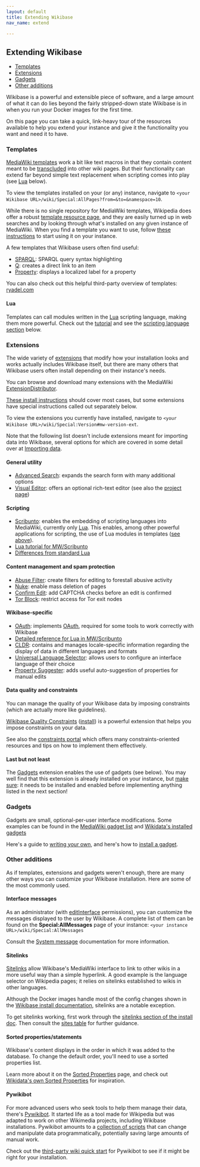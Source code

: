```yaml
---
layout: default
title: Extending Wikibase
nav_name: extend

---
```



## Extending Wikibase

* [Templates]({{site.url}}/extend#templates)
* [Extensions]({{site.url}}/extend#extensions)
* [Gadgets]({{site.url}}/extend#gadgets)
* [Other additions]({{site.url}}/extend#other-additions)

Wikibase is a powerful and extensible piece of software, and a large amount of what it can do lies beyond the fairly stripped-down state Wikibase is in when you run your Docker images for the first time. 

On this page you can take a quick, link-heavy tour of the resources available to help you extend your instance and give it the functionality you want and need it to have.

### Templates

[MediaWiki templates](https://www.mediawiki.org/wiki/Help:Templates) work a bit like text macros in that they contain content meant to be [transcluded](https://www.mediawiki.org/wiki/Transclusion) into other wiki pages. But their functionality can extend far beyond simple text replacement when scripting comes into play (see [Lua]({{site.url}}/extend#Lua) below).

To view the templates installed on your (or any) instance, navigate to `<your Wikibase URL>/wiki/Special:AllPages?from=&to=&namespace=10`.

While there is no single repository for MediaWiki templates, Wikipedia does offer a robust [template resource page](https://en.wikipedia.org/wiki/Wikipedia:Template_index), and they are easily turned up in web searches and by looking through what's installed on any given instance of MediaWiki. When you find a template you want to use, follow [these instructions](https://www.mediawiki.org/wiki/Help:Templates#Copying_from_one_wiki_to_another) to start using it on your instance.

A few templates that Wikibase users often find useful:

* [SPARQL](http://wikidata.org/wiki/Template:SPARQL): SPARQL query syntax highlighting
* [Q](https://www.wikidata.org/wiki/Template:Q): creates a direct link to an item
* [Property](https://www.wikidata.org/wiki/Template:Property): displays a localized label for a property

You can also check out this helpful third-party overview of templates: [ryadel.com](https://www.ryadel.com/en/how-to-add-wikipedia-mbox-templates-to-your-own-mediawiki/)

#### Lua 

Templates can call modules written in the [Lua](https://www.mediawiki.org/wiki/Extension:Wikibase_Client/Lua) scripting language, making them more powerful. Check out the [tutorial](https://www.mediawiki.org/wiki/Lua/Tutorial) and see the [scripting language section](#scripting) below.


### Extensions

The wide variety of [extensions](https://www.mediawiki.org/wiki/Manual:Extensions) that modify how your installation looks and works actually includes Wikibase itself, but there are many others that Wikibase users often install depending on their instance's needs.

You can browse and download many extensions with the MediaWiki [ExtensionDistributor](https://www.mediawiki.org/wiki/Special:ExtensionDistributor).

[These install instructions](https://www.mediawiki.org/wiki/Manual:Extensions#Installing_an_extension) should cover most cases, but some extensions have special instructions called out separately below.

To view the extensions you currently have installed, navigate to `<your Wikibase URL>/wiki/Special:Version#mw-version-ext`.

Note that the following list doesn't include extensions meant for importing data into Wikibase, several options for which are covered in some detail over at [Importing data]({{site.url}}/import).

#### General utility

* [Advanced Search](https://www.mediawiki.org/wiki/Extension:AdvancedSearch): expands the search form with many additional options
* [Visual Editor](https://www.mediawiki.org/wiki/Extension:VisualEditor): offers an optional rich-text editor (see also the [project page](https://www.mediawiki.org/wiki/VisualEditor))

#### Scripting

* [Scribunto](https://www.mediawiki.org/wiki/Extension:Scribunto): enables the embedding of scripting languages into MediaWiki, currently only [Lua](https://www.mediawiki.org/wiki/Lua_scripting). This enables, among other powerful applications for scripting, the use of Lua modules in templates ([see above](#Lua)).
 * [Lua tutorial for MW/Scribunto](https://www.mediawiki.org/wiki/Extension:Scribunto/Lua_reference_manual)
 * [Differences from standard Lua](https://www.mediawiki.org/wiki/Extension:Scribunto/Lua_reference_manual#Differences_from_standard_Lua)

#### Content management and spam protection

* [Abuse Filter](https://www.mediawiki.org/wiki/Extension:AbuseFilter): create filters for editing to forestall abusive activity
* [Nuke](https://www.mediawiki.org/wiki/Extension:Nuke): enable mass deletion of pages
* [Confirm Edit](https://www.mediawiki.org/wiki/Extension:ConfirmEdit): add CAPTCHA checks before an edit is confirmed
* [Tor Block](https://www.mediawiki.org/wiki/Extension:TorBlock): restrict access for Tor exit nodes

#### Wikibase-specific

* [OAuth](https://www.mediawiki.org/wiki/Extension:OAuth): implements [OAuth](https://oauth.net/), required for some tools to work correctly with Wikibase
 * [Detailed reference for Lua in MW/Scribunto](https://www.mediawiki.org/wiki/Extension:Wikibase_Client/Lua)
* [CLDR](https://www.mediawiki.org/wiki/Extension:CLDR): contains and manages locale-specific information regarding the display of data in different languages and formats
* [Universal Language Selector](https://www.mediawiki.org/wiki/Extension:UniversalLanguageSelector): allows users to configure an interface language of their choice
* [Property Suggester](https://www.mediawiki.org/wiki/Extension:PropertySuggester): adds useful auto-suggestion of properties for manual edits

#### Data quality and constraints

You can manage the quality of your Wikibase data by imposing constraints (which are actually more like guidelines).

[Wikibase Quality Constraints](https://www.mediawiki.org/wiki/Extension:WikibaseQualityConstraints) ([install](https://github.com/wikimedia/mediawiki-extensions-WikibaseQualityConstraints)) is a powerful extension that helps you impose constraints on your data. 

See also the [constraints portal](https://www.wikidata.org/wiki/Help:Property_constraints_portal) which offers many constraints-oriented resources and tips on how to implement them effectively.

#### Last but not least

The [Gadgets](https://www.mediawiki.org/wiki/Extension:Gadgets) extension enables the use of gadgets (see below). You may well find that this extension is already installed on your instance, but [make sure](#Extensions): it needs to be installed and enabled before implementing anything listed in the next section!

### Gadgets

Gadgets are small, optional-per-user interface modifications. Some examples can be found in the [MediaWiki gadget list](https://www.mediawiki.org/wiki/Extension:Gadgets#List_of_gadget_scripts) and [Wikidata's installed gadgets](https://www.wikidata.org/wiki/Special:Gadgets)

Here's a guide to [writing your own](https://www.mediawiki.org/wiki/Gadget_kitchen), and here's how to [install a gadget](https://www.mediawiki.org/wiki/Extension:Gadgets#Installation).

### Other additions

As if templates, extensions and gadgets weren't enough, there are many other ways you can customize your Wikibase installation. Here are some of the most commonly used. 

#### Interface messages

As an administrator (with [editInterface](https://www.mediawiki.org/wiki/Editinterface) permissions), you can customize the messages displayed to the user by Wikibase. A complete list of them can be found on the **Special:AllMessages** page of your instance: `<your instance URL>/wiki/Special:AllMessages`

Consult the [System message](https://www.mediawiki.org/wiki/Help:System_message) documentation for more information.

#### Sitelinks

[Sitelinks](https://www.wikidata.org/wiki/Help:Sitelinks) allow Wikibase's MediaWiki interface to link to other wikis in a more useful way than a simple hyperlink. A good example is the language selector on Wikipedia pages; it relies on sitelinks established to wikis in other languages.

Although the Docker images handle most of the config changes shown in the [Wikibase install documentation](https://www.mediawiki.org/wiki/Wikibase/Installation), sitelinks are a notable exception. 

To get sitelinks working, first work through the [sitelinks section of the install doc](https://www.mediawiki.org/wiki/Wikibase/Installation#Enable_Sitelinks). Then consult the [sites table](https://www.mediawiki.org/wiki/Help:System_message) for further guidance.

#### Sorted properties/statements

Wikibase's content displays in the order in which it was added to the database. To change the default order, you'll need to use a sorted properties list.

Learn more about it on the [Sorted Properties](https://www.mediawiki.org/wiki/Manual:Interface/Wikibase-SortedProperties) page, and check out [Wikidata's own Sorted Properties](https://www.wikidata.org/w/index.php?title=MediaWiki:Wikibase-SortedProperties) for inspiration.

#### Pywikibot

For more advanced users who seek tools to help them manage their data, there's [Pywikibot](https://www.mediawiki.org/wiki/Manual:Pywikibot). It started life as a tool made for Wikipedia but was adapted to work on other Wikimedia projects, including Wikibase installations. Pywikibot amounts to a [collection of scripts](https://www.mediawiki.org/wiki/Manual:Pywikibot/Scripts) that can change and manipulate data programmatically, potentially saving large amounts of manual work.

Check out the [third-party wiki quick start](https://www.mediawiki.org/wiki/Manual:Pywikibot/Third-party_Wiki_Quick_Start) for Pywikibot to see if it might be right for your installation.

